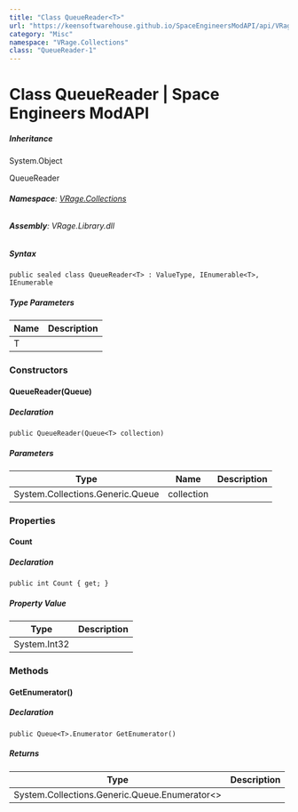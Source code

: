 ```yaml
---
title: "Class QueueReader<T>"
url: "https://keensoftwarehouse.github.io/SpaceEngineersModAPI/api/VRage.Collections.QueueReader-1.html"
category: "Misc"
namespace: "VRage.Collections"
class: "QueueReader-1"
---
```


# Class QueueReader<T> | Space Engineers ModAPI

##### Inheritance

System.Object

QueueReader<T>

###### **Namespace**: [VRage.Collections](https://keensoftwarehouse.github.io/SpaceEngineersModAPI/api/VRage.Collections.html)

###### **Assembly**: VRage.Library.dll

##### Syntax

```
public sealed class QueueReader<T> : ValueType, IEnumerable<T>, IEnumerable
```

##### Type Parameters

| Name | Description |
| --- | --- |
| T   |     |

### Constructors

#### QueueReader(Queue<T>)

##### Declaration

```
public QueueReader(Queue<T> collection)
```

##### Parameters

| Type | Name | Description |
| --- | --- | --- |
| System.Collections.Generic.Queue<T> | collection |     |

### Properties

#### Count

##### Declaration

```
public int Count { get; }
```

##### Property Value

| Type | Description |
| --- | --- |
| System.Int32 |     |

### Methods

#### GetEnumerator()

##### Declaration

```
public Queue<T>.Enumerator GetEnumerator()
```

##### Returns

| Type | Description |
| --- | --- |
| System.Collections.Generic.Queue.Enumerator<> |     |